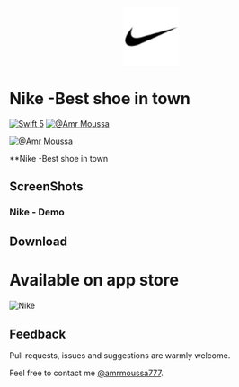 <p align="center">
    <img src="/NikeTask/Assets.xcassets/nikeLogo.imageset/swoosh-logo-black.png" width="100" max-width="50%" alt="Nike" />
</p>


# Nike -Best shoe in town 

[![Swift 5](https://img.shields.io/badge/swift-5-orange.svg?style=flat)](#)
[![@Amr Moussa](https://img.shields.io/github/followers/amrmoussa777?style=social)](https://amrmoussa777.github.io/)

[![@Amr Moussa](https://img.shields.io/itunes/v/1580312063)]()


**Nike -Best shoe in town 



## ScreenShots

### Nike - Demo

<p align="center">
    
</p>

## Download

<p align="center">
    <h1>Available on app store</h1>
    <img align="center" src="/NikeTask/NikeDEmo.gif" width="300" max-width="50%" alt="Nike" />
</p>


## Feedback

Pull requests, issues and suggestions are warmly welcome.

Feel free to contact me [@amrmoussa777](https://amrmoussa777.github.io/).
